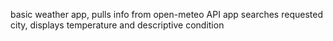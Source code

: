 basic weather app, pulls info from open-meteo API
app searches requested city, displays temperature and descriptive condition
